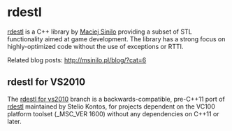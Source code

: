 # rdestl

[rdestl](https://github.com/msinilo/rdestl) is a C++ library by [Maciej Sinilo](https://github.com/msinilo) providing a subset of STL functionality aimed at game development. The library has a strong focus on highly-optimized code without the use of exceptions or RTTI.

Related blog posts: http://msinilo.pl/blog/?cat=6

## rdestl for VS2010

The [rdestl for vs2010](https://github.com/StelioKontosXBL/rdestl/tree/vs2010) branch is a backwards-compatible, pre-C++11 port of [rdestl](https://github.com/msinilo/rdestl) maintained by Stelio Kontos, for projects dependent on the VC100 platform toolset (_MSC_VER 1600) without any dependencies on C++11 or later.
